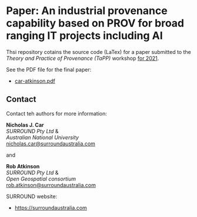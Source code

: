 # Paper: An industrial provenance capability based on PROV for broad ranging IT projects including AI

Thsi repository cotains the source code (LaTex) for a paper submitted to the _Theory and Practice of Provenance (TaPP)_ workshop [for 2021](https://iitdbgroup.github.io/ProvenanceWeek2021/tapp.html).

See the PDF file for the final paper:

* [car-atkinson.pdf](car-atkinson.pdf)

## Contact
Contact teh authors for more information:

**Nicholas J. Car**  
_SURROUND Pty Ltd_ &  
_Australian National University_  
<nicholas.car@surroundaustralia.com>

and

**Rob Atkinson**  
_SURROUND Pty Ltd_ &  
_Open Geospatial consortium_  
<rob.atkinson@surroundaustralia.com>

SURROUND website:

* <https://surroundaustralia.com>